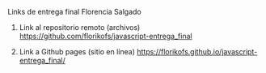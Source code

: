 Links de entrega final Florencia Salgado

1. Link al repositorio remoto (archivos)
https://github.com/florikofs/javascript-entrega_final

2. Link a Github pages (sitio en línea)
https://florikofs.github.io/javascript-entrega_final/
